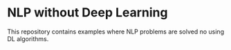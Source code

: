 # NLP without Deep Learning

This repository contains examples where NLP problems are solved no using DL algorithms.
